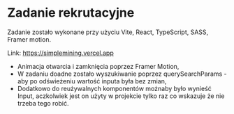 # Zadanie rekrutacyjne

Zadanie zostało wykonane przy użyciu Vite, React, TypeScript, SASS, Framer motion.

Link: https://simplemining.vercel.app

- Animacja otwarcia i zamknięcia poprzez Framer Motion,
- W zadaniu doadne zostało wyszukiwanie poprzez querySearchParams - aby po odświeżeniu wartość inputa była bez zmian,
- Dodatkowo do reużywalnych komponentów możnaby było wynieść Input, aczkolwiek jest on użyty w projekcie tylko raz co wskazuje że nie trzeba tego robić.
